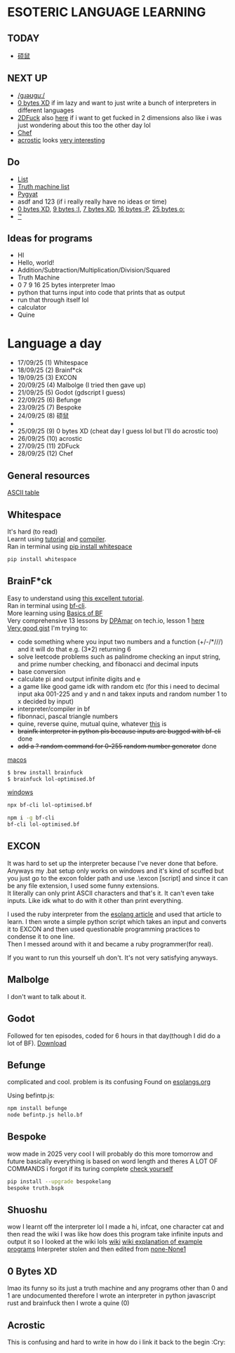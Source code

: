 # ESOTERIC LANGUAGE LEARNING

## TODAY
- [硕鼠](https://esolangs.org/wiki/%E7%A1%95%E9%BC%A0)

## NEXT UP
- [/gɹəʊguː/](https://esolangs.org/wiki//g%C9%B9%C9%99%CA%8Agu%CB%90/)
- [0 bytes XD](https://esolangs.org/wiki/0_bytes_XD) if im lazy and want to just write a bunch of interpreters in different languages
- [2DFuck](https://esolangs.org/wiki/2DFuck) also [here](https://gitlab.com/TheWastl/2DFuck) if i want to get fucked in 2 dimensions also like i was just wondering about this too the other day lol
- [Chef](https://esolangs.org/wiki/Chef)
- [acrostic](https://esolangs.org/wiki/Acrostic) looks [very interesting](https://github.com/Mercerenies/acrostic-lang)

## Do
- [List](https://esolangs.org/wiki/Esoteric_programming_language)
- [Truth machine list](https://esolangs.org/wiki/Truth-machine#-C++)  
- [Pygyat](https://github.com/shamith09/pygyat)  
- asdf and 123 (if i really really have no ideas or time)
- [0 bytes XD](https://esolangs.org/wiki/0_bytes_XD), [9 bytes :I](https://esolangs.org/wiki/9_bytes_:I), [7 bytes XD](https://esolangs.org/wiki/7_bytes_XD), [16 bytes :P](https://esolangs.org/wiki/16_bytes_:P), [25 bytes o:](https://esolangs.org/wiki/25_bytes_o:)
- [™](https://esolangs.org/wiki/%E2%84%A2)

## Ideas for programs
- HI
- Hello, world!
- Addition/Subtraction/Multiplication/Division/Squared
- Truth Machine
- 0 7 9 16 25 bytes interpreter lmao
- python that turns input into code that prints that as output
- run that through itself lol
- calculator
- Quine

# Language a day
- 17/09/25 (1) Whitespace
- 18/09/25 (2) Brainf*ck
- 19/09/25 (3) EXCON
- 20/09/25 (4) Malbolge (I tried then gave up)
- 21/09/25 (5) Godot (gdscript I guess)
- 22/09/25 (6) Befunge
- 23/09/25 (7) Bespoke
- 24/09/25 (8) 硕鼠
-  
- 25/09/25 (9) 0 bytes XD (cheat day I guess lol but I'll do acrostic too)
- 26/09/25 (10) acrostic 
- 27/09/25 (11) 2DFuck
- 28/09/25 (12) Chef

## General resources
[ASCII table](https://www.ascii-code.com/)
    
## Whitespace 
It's hard (to read)   
Learnt using [tutorial](https://hackage.haskell.org/package/whitespace-0.4/src/docs/tutorial.html) and [compiler](https://naokikp.github.io/wsi/whitespace.html).  
Ran in terminal using [pip install whitespace](https://pypi.org/project/whitespace/)  
```bash
pip install whitespace
```

## BrainF*ck 
Easy to understand using [this excellent tutorial](https://saketupadhyay.medium.com/how-to-code-in-brainf-ck-without-losing-your-mind-6a8fd67b36b4).  
Ran in terminal using [bf-cli](https://github.com/aapzu/bf-cli).  
More learning using [Basics of BF](https://gist.github.com/roachhd/dce54bec8ba55fb17d3a)  
Very comprehensive 13 lessons by [DPAmar](https://tech.io/users/1962352/DPAmar) on tech.io, lesson 1 [here](https://tech.io/playgrounds/50426/getting-started-with-brainfuck/welcome)  
[Very good gist](https://gist.github.com/roachhd/dce54bec8ba55fb17d3a)
I'm trying to:  
- code something where you input two numbers and a function (+/-/*///) and it will do that e.g. (3\*2) returning 6
- solve leetcode problems such as palindrome checking an input string, and prime number checking, and fibonacci and decimal inputs
- base conversion
- calculate pi and output infinite digits and e 
- a game like good game idk with random etc (for this i need to decimal input aka 001-225 and y and n and takex inputs and random number 1 to x decided by input)
- interpreter/compiler in bf
- fibonnaci, pascal triangle numbers
- quine, reverse quine, mutual quine, whatever [this](https://codegolf.stackexchange.com/questions/63669/three-mutual-quines?rq=1) is 
- ~~brainfk interpreter in python pls because inputs are bugged with bf-cli~~ done
- ~~add a ? random command for 0-255 random number generator~~ done

[macos](https://formulae.brew.sh/formula/brainfuck)
```bash
$ brew install brainfuck
$ brainfuck lol-optimised.bf
```

[windows](https://github.com/aapzu/bf-cli)
```bash
npx bf-cli lol-optimised.bf

npm i -g bf-cli
bf-cli lol-optimised.bf
```

## EXCON
It was hard to set up the interpreter because I've never done that before. Anyways my .bat setup only works on windows and it's kind of scuffed but you just go to the excon folder path and use .\excon [script] and since it can be any file extension, I used some funny extensions.  
It literally can only print ASCII characters and that's it. It can't even take inputs. Like idk what to do with it other than print everything.  

I used the ruby interpreter from the [esolang article](https://esolangs.org/wiki/EXCON#Interpreter) and used that article to learn.
I then wrote a simple python script which takes an input and converts it to EXCON and then used questionable programming practices to condense it to one line.  
Then I messed around with it and became a ruby programmer(for real).

If you want to run this yourself uh don't. It's not very satisfying anyways.

## Malbolge
I don't want to talk about it.

## Godot
Followed for ten episodes, coded for 6 hours in that day(though I did do a lot of BF).
[Download](https://godotengine.org/download/)

## Befunge
complicated and cool. problem is its confusing
Found on [esolangs.org](https://esolangs.org/wiki/Befunge)

Using befintp.js:
```bash
npm install befunge
node befintp.js hello.bf
```

## Bespoke
wow made in 2025
very cool I will probably do this more tomorrow and future
basically everything is based on word length and theres A LOT OF COMMANDS
i forgot if its turing complete [check yourself](https://github.com/WinslowJosiah/bespokelang)

```bash
pip install --upgrade bespokelang
bespoke truth.bspk
```

## Shuoshu
wow I learnt off the interpreter lol
I made a hi, infcat, one character cat and then read the wiki
I was like how does this program take infinite inputs and output it so I looked at the wiki lols
[wiki](https://esolangs.org/wiki/%E7%A1%95%E9%BC%A0)
[wiki explanation of example programs](https://esolangs.org/wiki/A_brief_explaination_of_the_%E7%A1%95%E9%BC%A0_example_programs)
Interpreter stolen and then edited from [none-None1](https://github.com/none-None1/shuoshu/blob/main/shuoshu.py)

## 0 Bytes XD
lmao its funny 
so its just a truth machine and any programs other than 0 and 1 are undocumented
therefore I wrote an interpreter in python javascript rust and brainfuck
then I wrote a quine (0)

## Acrostic
This is confusing and hard to write in
how do i link it back to the begin :Cry: